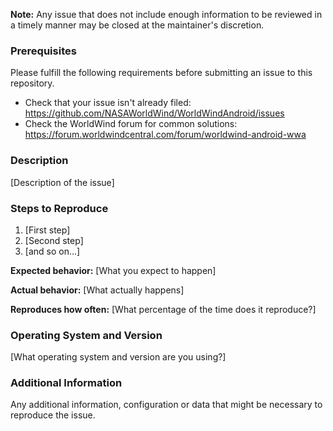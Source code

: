 **Note:** Any issue that does not include enough information to be reviewed in a timely manner may be closed at the
maintainer's discretion.

### Prerequisites

Please fulfill the following requirements before submitting an issue to this repository.

- Check that your issue isn't already filed: https://github.com/NASAWorldWind/WorldWindAndroid/issues
- Check the WorldWind forum for common solutions: https://forum.worldwindcentral.com/forum/worldwind-android-wwa

### Description

[Description of the issue]

### Steps to Reproduce

1. [First step]
2. [Second step]
3. [and so on...]

**Expected behavior:** [What you expect to happen]

**Actual behavior:** [What actually happens]

**Reproduces how often:** [What percentage of the time does it reproduce?]

### Operating System and Version

[What operating system and version are you using?]

### Additional Information

Any additional information, configuration or data that might be necessary to reproduce the issue.
